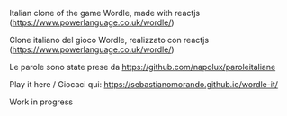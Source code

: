 Italian clone of the game Wordle, made with reactjs (https://www.powerlanguage.co.uk/wordle/)

Clone italiano del gioco Wordle, realizzato con reactjs (https://www.powerlanguage.co.uk/wordle/)

Le parole sono state prese da https://github.com/napolux/paroleitaliane

Play it here / Giocaci qui: https://sebastianomorando.github.io/wordle-it/

Work in progress
